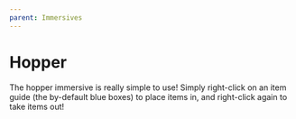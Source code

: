 ```yaml
---
parent: Immersives
---
```


# Hopper

The hopper immersive is really simple to use! Simply right-click on an item guide (the by-default blue boxes) to place items in, and right-click again to take items out!